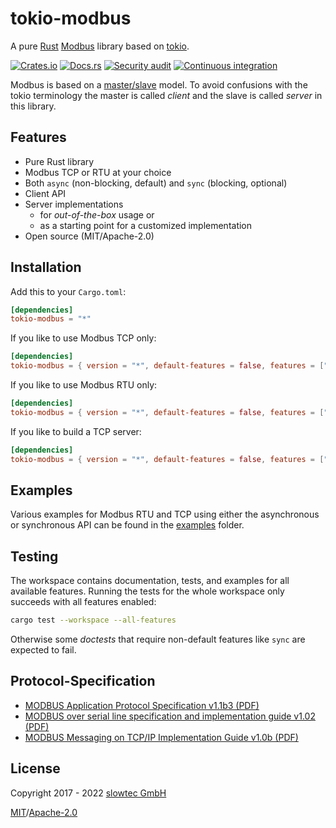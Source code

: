 # tokio-modbus

A pure [Rust](https://www.rust-lang.org)
[Modbus](https://en.wikipedia.org/wiki/Modbus) library
based on [tokio](https://tokio.rs).

[![Crates.io](https://img.shields.io/crates/v/tokio-modbus.svg)](https://crates.io/crates/tokio-modbus)
[![Docs.rs](https://docs.rs/tokio-modbus/badge.svg)](https://docs.rs/tokio-modbus/)
[![Security audit](https://github.com/slowtec/tokio-modbus/actions/workflows/security-audit.yaml/badge.svg)](https://github.com/slowtec/tokio-modbus/actions/workflows/security-audit.yaml)
[![Continuous integration](https://github.com/slowtec/tokio-modbus/actions/workflows/continuous-integration.yaml/badge.svg)](https://github.com/slowtec/tokio-modbus/actions/workflows/continuous-integration.yaml)

Modbus is based on a [master/slave](https://en.wikipedia.org/wiki/Master/slave_(technology))
model.
To avoid confusions with the tokio terminology the master is called *client*
and the slave is called *server* in this library.

## Features

- Pure Rust library
- Modbus TCP or RTU at your choice
- Both `async` (non-blocking, default) and `sync` (blocking, optional)
- Client API
- Server implementations
  - for *out-of-the-box* usage or
  - as a starting point for a customized implementation
- Open source (MIT/Apache-2.0)

## Installation

Add this to your `Cargo.toml`:

```toml
[dependencies]
tokio-modbus = "*"
```

If you like to use Modbus TCP only:

```toml
[dependencies]
tokio-modbus = { version = "*", default-features = false, features = ["tcp"] }
```

If you like to use Modbus RTU only:

```toml
[dependencies]
tokio-modbus = { version = "*", default-features = false, features = ["rtu"] }
```

If you like to build a TCP server:

```toml
[dependencies]
tokio-modbus = { version = "*", default-features = false, features = ["tcp", "server"] }
```

## Examples

Various examples for Modbus RTU and TCP using either the asynchronous
or synchronous API can be found in the
[examples](https://github.com/slowtec/tokio-modbus/tree/master/examples)
folder.

## Testing

The workspace contains documentation, tests, and examples for all available
features. Running the tests for the whole workspace only succeeds with all
features enabled:

```sh
cargo test --workspace --all-features
```

Otherwise some *doctests* that require non-default features like `sync`
are expected to fail.

## Protocol-Specification

- [MODBUS Application Protocol Specification v1.1b3 (PDF)](http://modbus.org/docs/Modbus_Application_Protocol_V1_1b3.pdf)
- [MODBUS over serial line specification and implementation guide v1.02 (PDF)](http://modbus.org/docs/Modbus_over_serial_line_V1_02.pdf)
- [MODBUS Messaging on TCP/IP Implementation Guide v1.0b (PDF)](http://modbus.org/docs/Modbus_Messaging_Implementation_Guide_V1_0b.pdf)

## License

Copyright 2017 - 2022 [slowtec GmbH](https://www.slowtec.de)

[MIT](LICENSE-MIT)/[Apache-2.0](LICENSE-APACHE)
